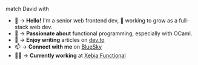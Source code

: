 match David with  
- 👋 -> **Hello!** I'm a senior web frontend dev, 💪 working to grow as a full-stack web dev.  
- 🐪 -> **Passionate about** functional programming, especially with OCaml.  
- 📝 -> **Enjoy writing** articles on [dev.to](https://dev.to/@david2am)  
- 📫 -> **Connect with me** on [BlueSky](https://bsky.app/profile/david2am.bsky.social)  
- 👨‍💻 -> **Currently working** at [Xebia Functional](https://xebia.com/)
